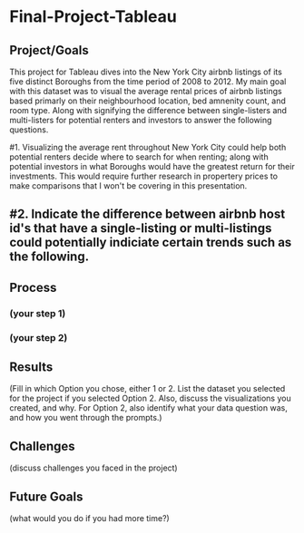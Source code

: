 # Final-Project-Tableau

## Project/Goals
This project for Tableau dives into the New York City airbnb listings of its five distinct Boroughs from the time period of 2008 to 2012. My main goal with this dataset was to visual the average rental prices of airbnb listings based primarly on their neighbourhood location, bed amnenity count, and room type. Along with 
signifying the difference between single-listers and multi-listers for potential renters and investors to answer the following questions.

#1.
Visualizing the average rent throughout New York City could help both potential renters decide where to search for when renting; along with potential investors in what Boroughs would have the greatest return for their investments. 
This would require further research in propertery prices to make comparisons that I won't be covering in this presentation.

#2. 
Indicate the difference between airbnb host id's that have a single-listing or multi-listings could potentially indiciate certain trends such as the following.
- 




## Process
### (your step 1)
### (your step 2)

## Results
(Fill in which Option you chose, either 1 or 2. List the dataset you selected for the project if you selected Option 2. Also, discuss the visualizations you created, and why. For Option 2, also identify what your data question was, and how you went through the prompts.)

## Challenges 
(discuss challenges you faced in the project)

## Future Goals
(what would you do if you had more time?)
